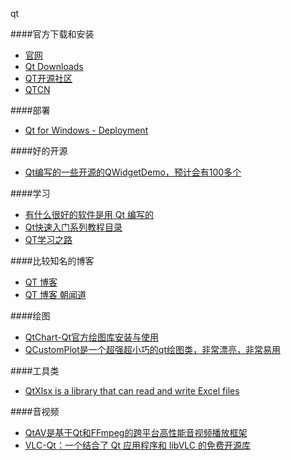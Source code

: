 qt

####官方下载和安装
- [官网](http://qt-project.org/)
- [Qt Downloads](http://download.qt.io/)
- [QT开源社区](http://www.qter.org/)
- [QTCN](http://www.qtcn.org/)

####部署
- [Qt for Windows - Deployment](http://doc.qt.io/qt-5/windows-deployment.html)

####好的开源
- [Qt编写的一些开源的QWidgetDemo，预计会有100多个](https://gitee.com/feiyangqingyun/QWidgetDemo)

####学习
- [有什么很好的软件是用 Qt 编写的](https://www.zhihu.com/question/19630324)
- [Qt快速入门系列教程目录](http://bbs.qter.org/forum.php?mod=viewthread&tid=193)
- [QT学习之路](https://www.devbean.net/2012/08/qt-study-road-2-catelog/)

####比较知名的博客
- [QT 博客](http://blog.csdn.net/foruok/article/category/418962)
- [QT 博客 朝闻道](http://www.cnblogs.com/findumars/)

####绘图
- [QtChart-Qt官方绘图库安装与使用](http://www.jianshu.com/p/88fa240f19b7)
- [QCustomPlot是一个超强超小巧的qt绘图类，非常漂亮，非常易用](http://www.qcustomplot.com/index.php/introduction)


####工具类
- [QtXlsx is a library that can read and write Excel files](https://github.com/dbzhang800/QtXlsxWriter)

####音视频
- [QtAV是基于Qt和FFmpeg的跨平台高性能音视频播放框架](https://github.com/wang-bin/QtAV)
- [VLC-Qt：一个结合了 Qt 应用程序和 libVLC 的免费开源库](https://www.cnblogs.com/lvdongjie/p/9805214.html)


